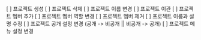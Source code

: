 [ ] 프로젝트 생성
[ ] 프로젝트 삭제
[ ] 프로젝트 이름 변경
[ ] 프로젝트 이관
[ ] 프로젝트 멤버 추가
[ ] 프로젝트 멤버 역할 변경
[ ] 프로젝트 멤버 제거
[ ] 프로젝트 이름과 설명 수정
[ ] 프로젝트 공개 설정 변경 (공개 -> 비공개 || 비공개 -> 공개)
[ ] 프로젝트 메뉴 설정 변경
